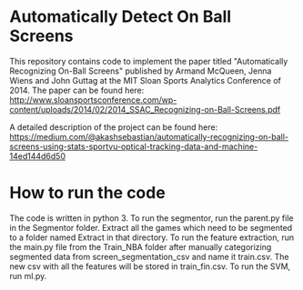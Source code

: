 # Automatically Detect On Ball Screens 

This repository contains code to implement the paper titled "Automatically Recognizing On-Ball Screens" published by Armand McQueen, Jenna Wiens and John Guttag at the MIT Sloan Sports Analytics Conference of 2014. The paper can be found here: http://www.sloansportsconference.com/wp-content/uploads/2014/02/2014_SSAC_Recognizing-on-Ball-Screens.pdf 

A detailed description of the project can be found here: https://medium.com/@akashsebastian/automatically-recognizing-on-ball-screens-using-stats-sportvu-optical-tracking-data-and-machine-14ed144d6d50

# How to run the code

The code is written in python 3. To run the segmentor, run the parent.py file in the Segmentor folder. Extract all the games which need to be segmented to a folder named Extract in that directory. To run the feature extraction, run the main.py file from the Train_NBA folder after manually categorizing segmented data from screen_segmentation_csv and name it train.csv. The new csv with all the features will be stored in train_fin.csv. To run the SVM, run ml.py. 
